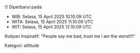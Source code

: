 ⏰ Diperbarui pada:
- WIB: Selasa, 15 April 2025 10.10.09 UTC
- WITA: Selasa, 15 April 2025 11.10.09 UTC
- WIT: Selasa, 15 April 2025 12.10.09 UTC

Kutipan Inspiratif:
"People say me bad, trust me i am the worst!!!"


Kategori: attitude

